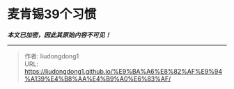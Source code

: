 # 麦肯锡39个习惯

***本文已加密，因此其原始内容不可见！***

---

> 作者: liudongdong1  
> URL: https://liudongdong1.github.io/%E9%BA%A6%E8%82%AF%E9%94%A139%E4%B8%AA%E4%B9%A0%E6%83%AF/  

